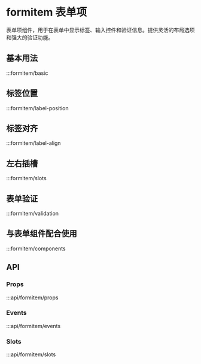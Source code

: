 # formitem 表单项

表单项组件，用于在表单中显示标签、输入控件和验证信息。提供灵活的布局选项和强大的验证功能。

## 基本用法

:::formitem/basic

## 标签位置

:::formitem/label-position

## 标签对齐

:::formitem/label-align

## 左右插槽

:::formitem/slots

## 表单验证

:::formitem/validation

## 与表单组件配合使用

:::formitem/components

## API

### Props
:::api/formitem/props

### Events
:::api/formitem/events

### Slots
:::api/formitem/slots